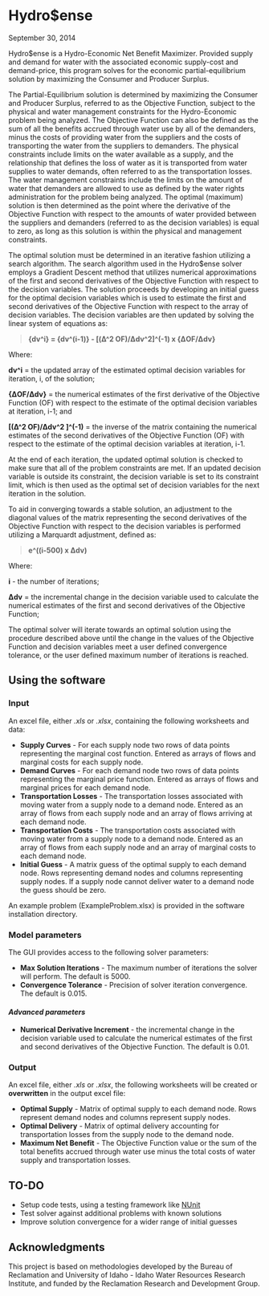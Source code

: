 # Hydro$ense
September 30, 2014

Hydro$ense is a Hydro-Economic Net Benefit Maximizer. Provided supply and demand for water with the associated economic supply-cost and demand-price, this program solves for the economic partial-equilibrium solution by maximizing the Consumer and Producer Surplus.

The Partial-Equilibrium solution is determined by maximizing the Consumer and Producer Surplus, referred to as the Objective Function, subject to the physical and water management constraints for the Hydro-Economic problem being analyzed. The Objective Function can also be defined as the sum of all the benefits accrued through water use by all of the demanders, minus the costs of providing water from the suppliers and the costs of transporting the water from the suppliers to demanders. The physical constraints include limits on the water available as a supply, and the relationship that defines the loss of water as it is transported from water supplies to water demands, often referred to as the transportation losses. The water management constraints include the limits on the amount of water that demanders are allowed to use as defined by the water rights administration for the problem being analyzed. The optimal (maximum) solution is then determined as the point where the derivative of the Objective Function with respect to the amounts of water provided between the suppliers and demanders (referred to as the decision variables) is equal to zero, as long as this solution is within the physical and management constraints.

The optimal solution must be determined in an iterative fashion utilizing a search algorithm. The search algorithm used in the Hydro$ense solver employs a Gradient Descent method that utilizes numerical approximations of the first and second derivatives of the Objective Function with respect to the decision variables. The solution proceeds by developing an initial guess for the optimal decision variables which is used to estimate the first and second derivatives of the Objective Function with respect to the array of decision variables. The decision variables are then updated by solving the linear system of equations as:

>    **{dv^i} = {dv^(i-1)} - [(Δ^2 OF)/Δdv^2]^(-1) x {ΔOF/Δdv}**

Where:

**dv^i** = the updated array of the estimated optimal decision variables for iteration, i, of the solution;

**{ΔOF/Δdv}** = the numerical estimates of the first derivative of the Objective Function (OF) with respect to the estimate of the optimal decision variables at iteration, i-1; and

**[(Δ^2 OF)/Δdv^2 ]^(-1)** = the inverse of the matrix containing the numerical estimates of the second derivatives of the Objective Function (OF) with respect to the estimate of the optimal decision variables at iteration, i-1.

At the end of each iteration, the updated optimal solution is checked to make sure that all of the problem constraints are met. If an updated decision variable is outside its constraint, the decision variable is set to its constraint limit, which is then used as the optimal set of decision variables for the next iteration in the solution.

To aid in converging towards a stable solution, an adjustment to the diagonal values of the matrix representing the second derivatives of the Objective Function with respect to the decision variables is performed utilizing a Marquardt adjustment, defined as:

>    **e^((i-500) x Δdv)**

Where:

**i** - the number of iterations;

**Δdv** =  the incremental change in the decision variable used to calculate the numerical estimates of the first and second derivatives of the Objective Function;

The optimal solver will iterate towards an optimal solution using the procedure described above until the change in the values of the Objective Function and decision variables meet a user defined convergence tolerance, or the user defined maximum number of iterations is reached. 


## Using the software

### Input
An excel file, either *.xls* or *.xlsx*, containing the following worksheets and data:

* **Supply Curves** - For each supply node two rows of data points representing the marginal cost function. Entered as arrays of flows and marginal costs for each supply node.
* **Demand Curves** - For each demand node two rows of data points representing the marginal price function. Entered as arrays of flows and marginal prices for each demand node.
* **Transportation Losses** - The transportation losses associated with moving water from a supply node to a demand node. Entered as an array of flows from each supply node and an array of flows arriving at each demand node.
* **Transportation Costs** - The transportation costs associated with moving water from a supply node to a demand node. Entered as an array of flows from each supply node and an array of marginal costs to each demand node.
* **Initial Guess** - A matrix guess of the optimal supply to each demand node. Rows representing demand nodes and columns representing supply nodes. If a supply node cannot deliver water to a demand node the guess should be zero.

An example problem (ExampleProblem.xlsx) is provided in the software installation directory.


### Model parameters
The GUI provides access to the following solver parameters:

*  **Max Solution Iterations** - The maximum number of iterations the solver will perform. The default is 5000.
*  **Convergence Tolerance** - Precision of solver iteration convergence. The default is 0.015.

#### *Advanced parameters*
* **Numerical Derivative Increment** - the incremental change in the decision variable used to calculate the numerical estimates of the first and second derivatives of the Objective Function. The default is 0.01.


### Output
An excel file, either *.xls* or *.xlsx*, the following worksheets will be created or **overwritten** in the output excel file:

* **Optimal Supply** - Matrix of optimal supply to each demand node. Rows represent demand nodes and columns represent supply nodes.
* **Optimal Delivery** - Matrix of optimal delivery accounting for transportation losses from the supply node to the demand node.
* **Maximum Net Benefit** - The Objective Function value or the sum of the total benefits accrued through water use minus the total costs of water supply and transportation losses.


## TO-DO
* Setup code tests, using a testing framework like [NUnit](http://www.nunit.org/)
* Test solver against additional problems with known solutions
* Improve solution convergence for a wider range of initial guesses


## Acknowledgments
This project is based on methodologies developed by the Bureau of Reclamation and University of Idaho - Idaho Water Resources Research Institute, and funded by the Reclamation Research and Development Group.
